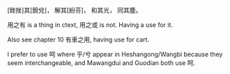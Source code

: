 [銼挫]其[銳兌]，
解其[紛芬]，
和其光，
同其塵。

用之有 is a thing in ctext, 
用之或 is not.
Having a use for it.

Also see chapter 10 有車之用,
having use for cart.

I prefer to use 呵 where 乎/兮 appear in Heshangong/Wangbi
because they seem interchangeable,
and Mawangdui and Guodian both use 呵.
